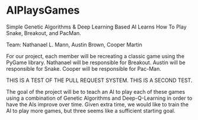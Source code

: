 # AIPlaysGames
Simple Genetic Algorithms &amp; Deep Learning Based AI Learns How To Play Snake, Breakout, and PacMan.

Team: Nathanael L. Mann, Austin Brown, Cooper Martin

For our project, each member will be recreating a classic game using the PyGame library. 
Nathanael will be responsible for Breakout.
Austin will be responsible for Snake.
Cooper will be responsible for Pac-Man. 


THIS IS A TEST OF THE PULL REQUEST SYSTEM.
THIS IS A SECOND TEST.

The goal of the project will be to teach an AI to play each of these games using a combination of Genetic Algorithms and Deep-Q-Learning in order to have the AIs improve over time. Given extra time, we would like to train the AI to play more games, but three seems like a sufficient starting goal.
